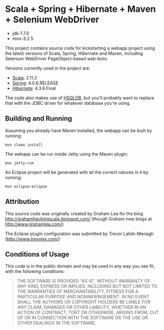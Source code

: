 Scala + Spring + Hibernate + Maven + Selenium WebDriver
=======================================================

* jdk-1.7.0
* mvn-3.2.5



This project contains source code for kickstarting a webapp project using the latest versions of
Scala, Spring, Hibernate and Maven, including Selenium WebDriver PageObject-based web tests.

Versions currently used in the project are:

* [Scala](http://www.scala-lang.org/): 2.11.2
* [Spring](http://www.springsource.org/about): 4.0.6.RELEASE
* [Hibernate](http://www.hibernate.org/): 4.3.6.Final

The code also makes use of [HSQLDB](http://hsqldb.org/), but you'll probably want to replace that with the JDBC driver
for whatever database you're using.


Building and Running
--------------------

Assuming you already have Maven installed, the webapp can be built by running:

    mvn clean install

The webapp can be run inside Jetty using the Maven plugin:

    mvn jetty:run

An Eclipse project will be generated with all the correct natures in it by running:

	mvn eclipse:eclipse


Attribution
-----------

This source code was originally created by Graham Lea for the blog http://grahamhackingscala.blogspot.com/
(though Graham now blogs at http://www.grahamlea.com/)

The Eclipse plugin configuration was submitted by Trevor Lalish-Menagh (http://www.trevmex.com/)


Conditions of Usage
-------------------

This code is in the public domain and may be used in any way you see fit, with the following conditions:

> THE SOFTWARE IS PROVIDED "AS IS", WITHOUT WARRANTY OF ANY KIND, EXPRESS OR
> IMPLIED, INCLUDING BUT NOT LIMITED TO THE WARRANTIES OF MERCHANTABILITY,
> FITNESS FOR A PARTICULAR PURPOSE AND NONINFRINGEMENT. IN NO EVENT SHALL THE
> AUTHORS OR COPYRIGHT HOLDERS BE LIABLE FOR ANY CLAIM, DAMAGES OR OTHER
> LIABILITY, WHETHER IN AN ACTION OF CONTRACT, TORT OR OTHERWISE, ARISING FROM,
> OUT OF OR IN CONNECTION WITH THE SOFTWARE OR THE USE OR OTHER DEALINGS IN
> THE SOFTWARE.
